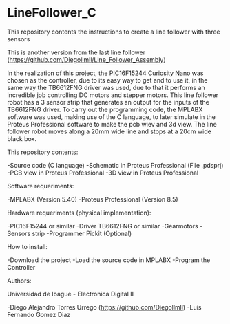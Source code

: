 # LineFollower_C

This repository contents the instructions to create a line follower with three sensors

This is another version from the last line follower (https://github.com/Diegollmll/Line_Follower_Assembly)

In the realization of this project, the PIC16F15244 Curiosity Nano was chosen as the controller, due to its easy way to get and to use it, in the same way the TB6612FNG driver was used, due to that it performs an incredible job controlling DC motors and stepper motors. This line follower robot has a 3 sensor strip that generates an output for the inputs of the TB6612FNG driver. To carry out the programming code, the MPLABX software was used, making use of the C language, to later simulate in the Proteus Professional software to make the pcb wiev and 3d view. The line follower robot moves along a 20mm wide line and stops at a 20cm wide black box.

This repository contents:

-Source code (C language)
-Schematic in Proteus Professional (File .pdsprj)
-PCB view in Proteus Professional
-3D view in Proteus Professional

Software requeriments:

-MPLABX (Version 5.40)
-Proteus Professional (Version 8.5)

Hardware requeriments (physical implementation):

-PIC16F15244 or similar
-Driver TB6612FNG or similar
-Gearmotors
-Sensors strip
-Programmer Pickit (Optional)

How to install:

-Download the project
-Load the source code in MPLABX
-Program the Controller

Authors:

Universidad de Ibague - Electronica Digital II

-Diego Alejandro Torres Urrego (https://github.com/Diegollmll)
-Luis Fernando Gomez Diaz
